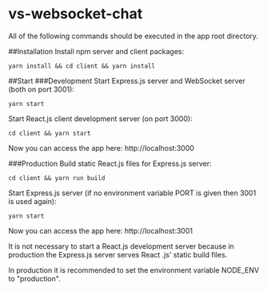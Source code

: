 # vs-websocket-chat

All of the following commands should be executed in the app root directory.

##Installation
Install npm server and client packages:

`yarn install && cd client && yarn install`

##Start
###Development
Start Express.js server and WebSocket server (both on port 3001):

`yarn start`

Start React.js client development server (on port 3000):

`cd client && yarn start`

Now you can access the app here: http://localhost:3000

###Production
Build static React.js files for Express.js server:

`cd client && yarn run build`

Start Express.js server (if no environment variable PORT is given then 3001 is used again):

`yarn start`

Now you can access the app here: http://localhost:3001

It is not necessary to start a React.js development server because in production the Express.js server serves React
.js' static build files.

In production it is recommended to set the environment variable NODE_ENV to "production".